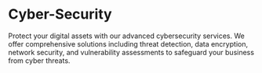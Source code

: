 # Cyber-Security
Protect your digital assets with our advanced cybersecurity services. We offer comprehensive solutions including threat detection, data encryption, network security, and vulnerability assessments to safeguard your business from cyber threats.
